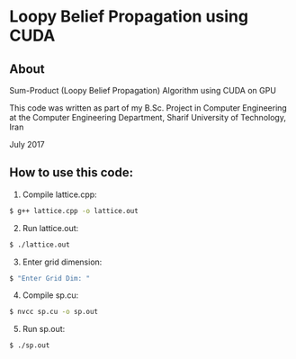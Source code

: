 # Loopy Belief Propagation using CUDA

## About

Sum-Product (Loopy Belief Propagation) Algorithm using CUDA on GPU

This code was written as part of my B.Sc. Project in Computer Engineering at the Computer Engineering Department, Sharif University of Technology, Iran

July 2017
 
## How to use this code:

1. Compile lattice.cpp: 
```bash
$ g++ lattice.cpp -o lattice.out
```
2. Run lattice.out: 
```bash
$ ./lattice.out
```
3. Enter grid dimension: 
```bash
$ "Enter Grid Dim: "
```
4. Compile sp.cu: 
```bash
$ nvcc sp.cu -o sp.out
```
5. Run sp.out: 
```bash
$ ./sp.out 
```
